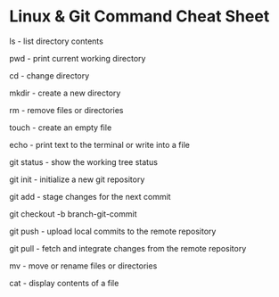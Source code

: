 # Linux & Git Command Cheat Sheet


ls - list directory contents

pwd - print current working directory

cd - change directory

mkdir - create a new directory

rm - remove files or directories

touch - create an empty file

echo - print text to the terminal or write into a file

git status - show the working tree status

git init - initialize a new git repository

git add - stage changes for the next commit

git checkout -b branch-git-commit

git push - upload local commits to the remote repository

git pull - fetch and integrate changes from the remote repository

mv - move or rename files or directories

cat - display contents of a file

